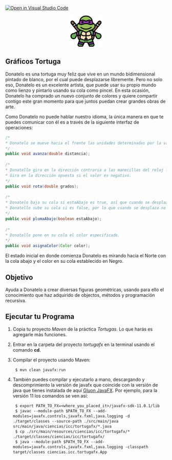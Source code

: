 [![Open in Visual Studio Code](https://classroom.github.com/assets/open-in-vscode-718a45dd9cf7e7f842a935f5ebbe5719a5e09af4491e668f4dbf3b35d5cca122.svg)](https://classroom.github.com/online_ide?assignment_repo_id=12310961&assignment_repo_type=AssignmentRepo)
<p align="center">
<img
    src="./imgs/donatelo.png"
    alt="Donatelo"
    width=100 heigh=100
/> 
</p>

## Gráficos Tortuga

Donatelo es una tortuga muy feliz que vive en un mundo bidimensional pintado de blanco, por el cual puede desplazarse libremente. Pero no solo eso, Donatelo es un excelente artista, que puede usar su propio mundo como lienzo y pintarlo usando su cola como pincel. En esta ocasión, Donatelo ha comprado un nuevo conjunto de colores y quiere compartir contigo este gran momento para que juntos puedan crear grandes obras de arte.

Como Donatelo no puede hablar nuestro idioma, la única manera en que te puedes comunicar con él es a través de la siguiente interfaz de operaciones:

```java
/*
* Donatelo se mueve hacia el frente las unidades determinadas por la variable distance.
*/
public void avanza(double distancia);

/*
* Donatello gira en la dirección contraria a las manecillas del reloj la cantidad de grados indicados.
* Gira en la dirección opuesta si el valor es negativo.
*/
public void rota(double grados);

/*
* Donatelo baja su cola sí estaAbajo es true, asī que cuando se desplaza dejará pintado su rastro.
* Donatello sube su cola si es false, por lo que cuando se desplaza no pintará nada.
*/
public void plumaAbajo(boolean estaAbajo);

/*
* Donatello pone en su cola el color especificado.
*/
public void asignaColor(Color color);
```

El estado inicial en donde comienza Donatelo es mirando hacia el Norte con la cola abajo y el color en su cola establecido en Negro.

## Objetivo
Ayuda a Donatelo a crear diversas figuras geométricas, usando para ello el conocimiento que haz adquirido de objectos, métodos y programación recursiva.


## Ejecutar tu Programa

1. Copia tu proyecto _Maven_ de la práctica _Tortugas_.  Lo que harás es agregarle más funciones.

2. Entrar en la carpeta del proyecto _tortugafx_ en la terminal usando el comando **cd**.

3. Compilar el proyecto usando Maven:

        $ mvn clean javafx:run
        
4. También puedes compilar y ejecutarlo a mano, descargando y descomprimiento la versión de javafx que coincide con la versión de java que tienes instalada de aquí [Gluon JavaFX](https://gluonhq.com/products/javafx/).  Por ejemplo, para la versión 11 los comandos se ven así:

        $ export PATH_TO_FX=<where_you_placed_it>/javafx-sdk-11.0.1/lib
        $ javac --module-path $PATH_TO_FX --add-modules=javafx.controls,javafx.fxml,java.logging -d ./target/classes --source-path ./src/main/java src/main/java/ciencias/icc/tortugafx/*.java
        $ cp ./src/main/resources/ciencias/icc/tortugafx/* ./target/classes/ciencias/icc/tortugafx/
        $ java --module-path $PATH_TO_FX --add-modules=javafx.controls,javafx.fxml,java.logging -classpath target/classes ciencias.icc.tortugafx.App
